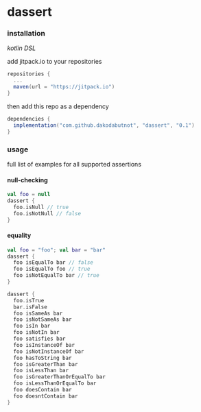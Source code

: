 # dassert

### installation
_kotlin DSL_

add jitpack.io to your repositories
```gradle
repositories {
  ...
  maven(url = "https://jitpack.io")
}
```

then add this repo as a dependency
```gradle
dependencies {
  implementation("com.github.dakodabutnot", "dassert", "0.1")
}
```

### usage

full list of examples for all supported assertions

#### null-checking

```kotlin
val foo = null
dassert {
  foo.isNull // true
  foo.isNotNull // false
}
```

#### equality

```kotlin
val foo = "foo"; val bar = "bar"
dassert {
  foo isEqualTo bar // false
  foo isEqualTo foo // true
  foo isNotEqualTo bar // true
}
```

```kotlin
dassert {
  foo.isTrue
  bar.isFalse
  foo isSameAs bar
  foo isNotSameAs bar
  foo isIn bar
  foo isNotIn bar
  foo satisfies bar
  foo isInstanceOf bar
  foo isNotInstanceOf bar
  foo hasToString bar
  foo isGreaterThan bar
  foo isLessThan bar
  foo isGreaterThanOrEqualTo bar
  foo isLessThanOrEqualTo bar
  foo doesContain bar
  foo doesntContain bar
}
```
